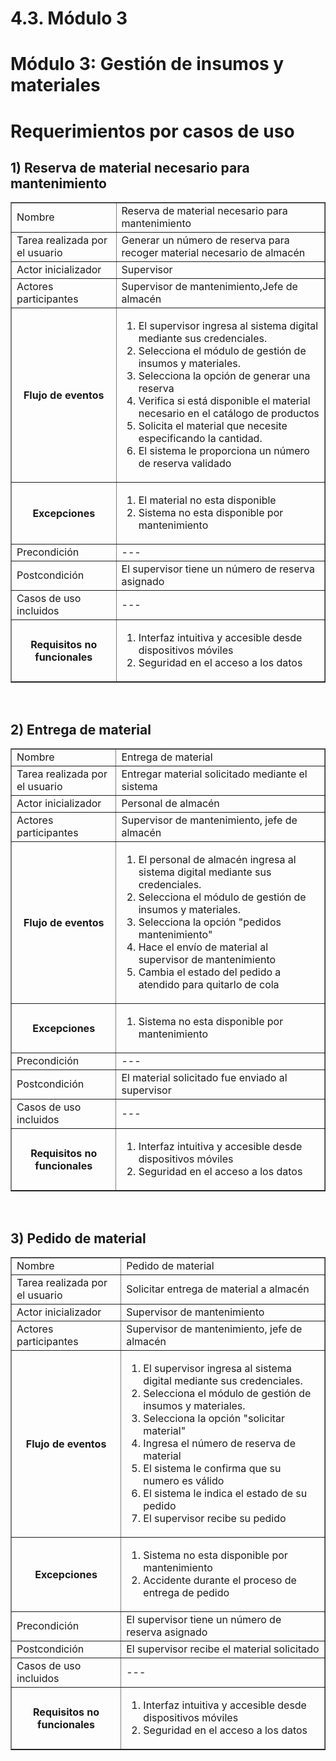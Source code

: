 # 4.3. Módulo 3
# Módulo 3: Gestión de insumos y materiales

# Requerimientos por casos de uso

## 1) Reserva de material necesario para mantenimiento

<table border="1">
	<tbody>
		<tr>
			<td>Nombre</td>
			<td colspan="2">Reserva de material necesario para mantenimiento</td>
		</tr>
		<tr>
			<td>Tarea realizada por el usuario</td>
			<td colspan="2">Generar un número de reserva para recoger material necesario de almacén</td>
		</tr>
		<tr>
			<td>Actor inicializador</td>
			<td colspan="2">Supervisor</td>
		</tr>
		<tr>
			<td>Actores participantes</td>
			<td colspan="2">Supervisor de mantenimiento,Jefe de almacén</td>
		</tr>
		<tr>
            <th>Flujo de eventos</th>
            <td>
            <ol>
                <li>El supervisor ingresa al sistema digital mediante sus credenciales.</li>
                <li>Selecciona el módulo de gestión de insumos y materiales.</li>
                <li>Selecciona la opción de generar una reserva</li>
                <li>Verifica si está disponible el material necesario en el catálogo de productos</li>
                <li>Solicita el material que necesite especificando la cantidad.</li>
                <li>El sistema le proporciona un número de reserva validado</li>
            </ol>
            </td>
        </tr>
        <tr>
			<th>Excepciones</th>
			<td>
            <ol>
                <li>El material no esta disponible</li>
                <li>Sistema no esta disponible por mantenimiento</li>
            </ol>
            </td>
		</tr>
		<tr>
			<td>Precondición</td>
			<td colspan="2">   ---</td>
		</tr>
		<tr>
			<td>Postcondición</td>
			<td colspan="2">El supervisor tiene un número de reserva asignado</td>
		</tr>
		<tr>
			<td>Casos de uso incluidos</td>
			<td colspan="2">---</td>
		</tr>
		<tr>
			<th>Requisitos no funcionales</th>
			<td>
            <ol>
                <li>Interfaz intuitiva y accesible desde dispositivos móviles</li>
                <li>Seguridad en el acceso a los datos</li>
            </ol>
            </td>
		</tr>
	</tbody>
</table>

<br>

## 2) Entrega de material

<table border="1">
	<tbody>
		<tr>
			<td>Nombre</td>
			<td colspan="2">Entrega de material</td>
		</tr>
		<tr>
			<td>Tarea realizada por el usuario</td>
			<td colspan="2">Entregar material solicitado mediante el sistema</td>
		</tr>
		<tr>
			<td>Actor inicializador</td>
			<td colspan="2">Personal de almacén</td>
		</tr>
		<tr>
			<td>Actores participantes</td>
			<td colspan="2">Supervisor de mantenimiento, jefe de almacén</td>
		</tr>
		<tr>
            <th>Flujo de eventos</th>
            <td>
            <ol>
                <li>El personal de almacén ingresa al sistema digital mediante sus credenciales.</li>
                <li>Selecciona el módulo de gestión de insumos y materiales.</li>
                <li>Selecciona la opción "pedidos mantenimiento"</li>
                <li>Hace el envío de material al supervisor de mantenimiento</li>
                <li>Cambia el estado del pedido a atendido para quitarlo de cola</li>
            </ol>
            </td>
        </tr>
        <tr>
			<th>Excepciones</th>
			<td>
            <ol>
                <li>Sistema no esta disponible por mantenimiento</li>
            </ol>
            </td>
		</tr>
		<tr>
			<td>Precondición</td>
			<td colspan="2">   ---</td>
		</tr>
		<tr>
			<td>Postcondición</td>
			<td colspan="2">El material solicitado fue enviado al supervisor </td>
		</tr>
		<tr>
			<td>Casos de uso incluidos</td>
			<td colspan="2">---</td>
		</tr>
		<tr>
			<th>Requisitos no funcionales</th>
			<td>
            <ol>
                <li>Interfaz intuitiva y accesible desde dispositivos móviles</li>
                <li>Seguridad en el acceso a los datos</li>
            </ol>
            </td>
		</tr>
	</tbody>
</table>
<br>

## 3) Pedido de material

<table border="1">
	<tbody>
		<tr>
			<td>Nombre</td>
			<td colspan="2">Pedido de material</td>
		</tr>
		<tr>
			<td>Tarea realizada por el usuario</td>
			<td colspan="2">Solicitar entrega de material a almacén</td>
		</tr>
		<tr>
			<td>Actor inicializador</td>
			<td colspan="2">Supervisor de mantenimiento</td>
		</tr>
		<tr>
			<td>Actores participantes</td>
			<td colspan="2">Supervisor de mantenimiento, jefe de almacén</td>
		</tr>
		<tr>
            <th>Flujo de eventos</th>
            <td>
            <ol>
                <li>El supervisor ingresa al sistema digital mediante sus credenciales.</li>
                <li>Selecciona el módulo de gestión de insumos y materiales.</li>
                <li>Selecciona la opción "solicitar material"</li>
                <li>Ingresa el número de reserva de material</li>
				<li>El sistema le confirma que su numero es válido</li>
                <li>El sistema le indica el estado de su pedido</li>
				<li>El supervisor recibe su pedido</li>
            </ol>
            </td>
        </tr>
        <tr>
			<th>Excepciones</th>
			<td>
            <ol>
                <li>Sistema no esta disponible por mantenimiento</li>
				<li>Accidente durante el proceso de entrega de pedido</li>
            </ol>
            </td>
		</tr>
		<tr>
			<td>Precondición</td>
			<td colspan="2">El supervisor tiene un número de reserva asignado</td>
		</tr>
		<tr>
			<td>Postcondición</td>
			<td colspan="2">El supervisor recibe el material solicitado </td>
		</tr>
		<tr>
			<td>Casos de uso incluidos</td>
			<td colspan="2">---</td>
		</tr>
		<tr>
			<th>Requisitos no funcionales</th>
			<td>
            <ol>
                <li>Interfaz intuitiva y accesible desde dispositivos móviles</li>
                <li>Seguridad en el acceso a los datos</li>
            </ol>
            </td>
		</tr>
	</tbody>
</table>
<br>